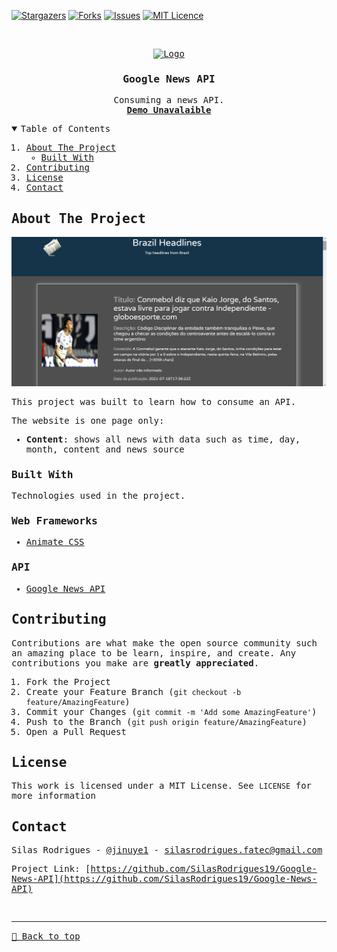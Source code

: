 [![Stargazers][stars-shield]][stars-url]
[![Forks][forks-shield]][forks-url]
[![Issues][issues-shield]][issues-url]
[![MIT Licence][license-shield]][license-url]


<!-- PROJECT LOGO -->
<br />
<samp>
<p align="center">
  <a href="#">
    <img src="https://freepngimg.com/download/newspaper/6-2-newspaper-png-clipart.png" alt="Logo" width="80" height="80">
  </a>

  <h3 align="center">Google News API</h3>

  <p align="center">
    Consuming a news API.
    <br />
    <a href="#"><strong>Demo Unavalaible</strong></a>
    <br />
  </p>
</p>



<!-- TABLE OF CONTENTS -->
<details open="open">
  <summary>Table of Contents</summary>
  <ol>
    <li>
      <a href="#about-the-project">About The Project</a>
      <ul>
        <li><a href="#built-with">Built With</a></li>
      </ul>
    </li>
    <li><a href="#contributing">Contributing</a></li>
    <li><a href="#license">License</a></li>
    <li><a href="#contact">Contact</a></li>
  </ol>
</details>



<!-- ABOUT THE PROJECT -->
## About The Project

[![About View][product-screenshot]](https://snake-game-ruddy.vercel.app)

This project was built to learn how to consume an API.

The website is one page only:
* **Content**: shows all news with data such as time, day, month, content and news source

### Built With

Technologies used in the project.

### Web Frameworks
* [Animate CSS](https://animate.style)

### API
* [Google News API](https://newsapi.org/s/google-news-br-api)


<!-- CONTRIBUTING -->
## Contributing

Contributions are what make the open source community such an amazing place to be learn, inspire, and create. Any contributions you make are **greatly appreciated**.

1. Fork the Project
2. Create your Feature Branch (`git checkout -b feature/AmazingFeature`)
3. Commit your Changes (`git commit -m 'Add some AmazingFeature'`)
4. Push to the Branch (`git push origin feature/AmazingFeature`)
5. Open a Pull Request


<!-- LICENSE -->
## License

This work is licensed under a MIT License. See `LICENSE` for more information


<!-- CONTACT -->
## Contact

Silas Rodrigues - [@jinuye1](https://twitter.com/jinuye1) - silasrodrigues.fatec@gmail.com

Project Link: [https://github.com/SilasRodrigues19/Google-News-API](https://github.com/SilasRodrigues19/Google-News-API)

   
   <!-- MARKDOWN LINKS & IMAGES -->
<!-- https://www.markdownguide.org/basic-syntax/#reference-style-links -->
[contributors-shield]: https://img.shields.io/github/contributors/SilasRodrigues19/Google-News-API.svg?style=for-the-badge
[contributors-url]: https://github.com/SilasRodrigues19/Google-News-API/graphs/contributors
[forks-shield]: https://img.shields.io/github/forks/SilasRodrigues19/Google-News-API.svg?style=for-the-badge
[forks-url]: https://github.com/SilasRodrigues19/Google-News-API/network/members
[stars-shield]: https://img.shields.io/github/stars/SilasRodrigues19/Google-News-API.svg?style=for-the-badge
[stars-url]: https://github.com/SilasRodrigues19/Google-News-API/stargazers
[issues-shield]: https://img.shields.io/github/issues/SilasRodrigues19/Google-News-API.svg?style=for-the-badge
[issues-url]: https://github.com/SilasRodrigues19/Google-News-API/issues
[license-shield]: https://img.shields.io/github/license/SilasRodrigues19/Google-News-API?style=for-the-badge
[license-url]: https://github.com/SilasRodrigues19/Google-News-API/blob/main/LICENSE
[product-screenshot]: https://github.com/SilasRodrigues19/Google-News-API/blob/main/img/googleapi.png?raw=true

<br><hr>
[🔼 Back to top](#Google-News-API)

